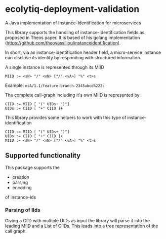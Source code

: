 # ecolytiq-deployment-validation

A Java implementation of Instance-Identification for microservices

This library supports the handling of instance-identification fields as proposed in Theos paper. It is based of his golang implementation (https://github.com/theovassiliou/instanceidentification).

In short, via an instance-identification header field, a micro-service instance can disclose its identity by responding with structured information.

A single instance is represented through its MIID

`MIID := <sN> "/" <vN> ["/" <vA>] "%" <t>s`

Example: `msA/1.1/feature-branch-2345abcd%222s`

The complete call-graph including it's own MIID is represented by:

```text
CIID := MIID [ "(" UIDs+ ")"]
UIDs := CIID [ "+" CIID ]+
```

This library provides some helpers to work with this type of instance-identification

```text
CIID := MIID [ "(" UIDs+ ")"]
UIDs := CIID [ "+" CIID ]+
MIID := <sN> "/" <vN> ["/" <vA>] "%" <t>s
```

## Supported functionality

This package supports the

- creation
- parsing
- encoding

of instance-ids


### Parsing of IIds

Giving a CIID with multiple UIDs as input the library will parse it into the leading MIID and a List of CIIDs. This leads into a tree representation of the call graph.